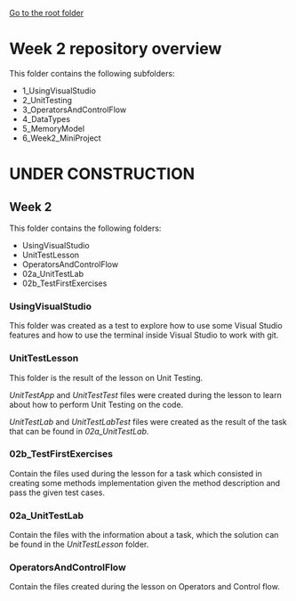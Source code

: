 [Go to the root folder](https://github.com/RicardoGoncalves-CS/Sparta)

# Week 2 repository overview

This folder contains the following subfolders:

- 1_UsingVisualStudio
- 2_UnitTesting
- 3_OperatorsAndControlFlow
- 4_DataTypes
- 5_MemoryModel
- 6_Week2_MiniProject

# UNDER CONSTRUCTION

## Week 2

This folder contains the following folders:

- UsingVisualStudio
- UnitTestLesson
- OperatorsAndControlFlow
- 02a_UnitTestLab
- 02b_TestFirstExercises

### UsingVisualStudio

This folder was created as a test to explore how to use some Visual Studio features and how to use the terminal inside Visual Studio to work with git.

### UnitTestLesson

This folder is the result of the lesson on Unit Testing. 

*UnitTestApp* and *UnitTestTest* files were created during the lesson to learn about how to perform Unit Testing on the code.

*UnitTestLab* and *UnitTestLabTest* files were created as the result of the task that can be found in *02a_UnitTestLab*.

### 02b_TestFirstExercises

Contain the files used during the lesson for a task which consisted in creating some methods implementation given the method description and pass the given test cases.

### 02a_UnitTestLab

Contain the files with the information about a task, which the solution can be found in the *UnitTestLesson* folder.

### OperatorsAndControlFlow

Contain the files created during the lesson on Operators and Control flow.
